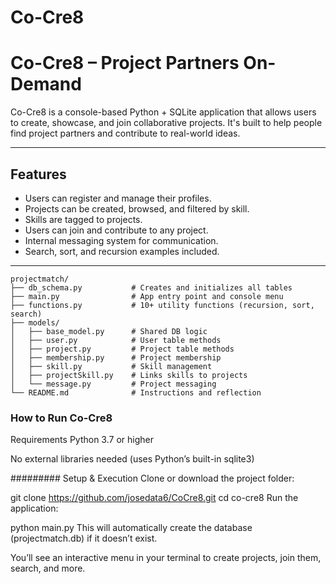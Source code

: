 # Co-Cre8

# Co-Cre8 – Project Partners On-Demand

Co-Cre8 is a console-based Python + SQLite application that allows users to create, showcase, and join collaborative projects. It's built to help people find project partners and contribute to real-world ideas.

---

## Features

- Users can register and manage their profiles.
- Projects can be created, browsed, and filtered by skill.
- Skills are tagged to projects.
- Users can join and contribute to any project.
- Internal messaging system for communication.
- Search, sort, and recursion examples included.

---

```
projectmatch/
├── db_schema.py           # Creates and initializes all tables
├── main.py                # App entry point and console menu
├── functions.py           # 10+ utility functions (recursion, sort, search)
├── models/
│   ├── base_model.py      # Shared DB logic
│   ├── user.py            # User table methods
│   ├── project.py         # Project table methods
│   ├── membership.py      # Project membership
│   ├── skill.py           # Skill management
│   ├── projectSkill.py    # Links skills to projects
│   └── message.py         # Project messaging
└── README.md              # Instructions and reflection
```

### How to Run Co-Cre8
Requirements
Python 3.7 or higher

No external libraries needed (uses Python’s built-in sqlite3)

######### Setup & Execution
Clone or download the project folder:

git clone https://github.com/josedata6/CoCre8.git
cd co-cre8
Run the application:

python main.py
This will automatically create the database (projectmatch.db) if it doesn’t exist.

You’ll see an interactive menu in your terminal to create projects, join them, search, and more.
